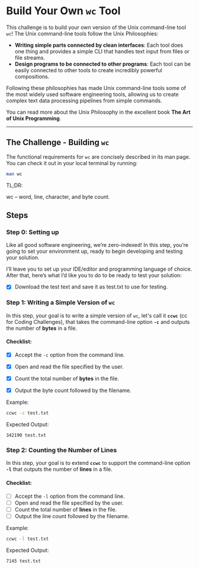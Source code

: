 # Build Your Own `wc` Tool

This challenge is to build your own version of the Unix command-line tool `wc`! The Unix command-line tools follow the Unix Philosophies:

- **Writing simple parts connected by clean interfaces**: Each tool does one thing and provides a simple CLI that handles text input from files or file streams.
- **Design programs to be connected to other programs**: Each tool can be easily connected to other tools to create incredibly powerful compositions.

Following these philosophies has made Unix command-line tools some of the most widely used software engineering tools, allowing us to create complex text data processing pipelines from simple commands.

You can read more about the Unix Philosophy in the excellent book **The Art of Unix Programming**.

---

## The Challenge - Building `wc`

The functional requirements for `wc` are concisely described in its man page. You can check it out in your local terminal by running:

```bash
man wc
```

TL;DR:

wc – word, line, character, and byte count.

## Steps

### Step 0: Setting up

Like all good software engineering, we’re zero-indexed! In this step, you’re going to set your environment up, ready to begin developing and testing your solution.

I’ll leave you to set up your IDE/editor and programming language of choice. After that, here’s what I’d like you to do to be ready to test your solution:

-[x] Download the test text and save it as test.txt to use for testing.

### Step 1: Writing a Simple Version of `wc`

In this step, your goal is to write a simple version of `wc`, let's call it **`ccwc`** (cc for Coding Challenges), that takes the command-line option **`-c`** and outputs the number of **bytes** in a file.

#### Checklist:

- [x] Accept the `-c` option from the command line.
- [x] Open and read the file specified by the user.
- [x] Count the total number of **bytes** in the file.
- [x] Output the byte count followed by the filename.


Example:

```bash
ccwc -c test.txt
```

Expected Output:
```
342190 test.txt
```

### Step 2: Counting the Number of Lines

In this step, your goal is to extend **`ccwc`** to support the command-line option **`-l`** that outputs the number of **lines** in a file.

#### Checklist:

- [ ] Accept the `-l` option from the command line.
- [ ] Open and read the file specified by the user.
- [ ] Count the total number of **lines** in the file.
- [ ] Output the line count followed by the filename.

Example:

```bash
ccwc -l test.txt
```

Expected Output:
```
7145 test.txt
```